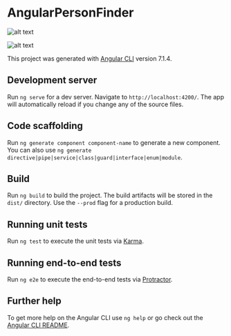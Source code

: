 # AngularPersonFinder

![alt text](https://firebasestorage.googleapis.com/v0/b/briandentonnet.appspot.com/o/images%2FHome.PNG?alt=media&token=0a83a444-091f-4c2b-b7fe-4b7bedc9efe9 "Home")

![alt text](https://firebasestorage.googleapis.com/v0/b/briandentonnet.appspot.com/o/images%2Fform.PNG?alt=media&token=f4c0a31d-5e63-4857-836c-b3068774bf90 "Form")

This project was generated with [Angular CLI](https://github.com/angular/angular-cli) version 7.1.4.

## Development server

Run `ng serve` for a dev server. Navigate to `http://localhost:4200/`. The app will automatically reload if you change any of the source files.

## Code scaffolding

Run `ng generate component component-name` to generate a new component. You can also use `ng generate directive|pipe|service|class|guard|interface|enum|module`.

## Build

Run `ng build` to build the project. The build artifacts will be stored in the `dist/` directory. Use the `--prod` flag for a production build.

## Running unit tests

Run `ng test` to execute the unit tests via [Karma](https://karma-runner.github.io).

## Running end-to-end tests

Run `ng e2e` to execute the end-to-end tests via [Protractor](http://www.protractortest.org/).

## Further help

To get more help on the Angular CLI use `ng help` or go check out the [Angular CLI README](https://github.com/angular/angular-cli/blob/master/README.md).
